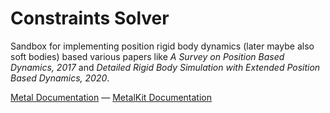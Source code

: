 # Constraints Solver

Sandbox for implementing position rigid body dynamics (later maybe also soft bodies) based various papers like *A Survey on Position Based Dynamics, 2017* and *Detailed Rigid Body Simulation with Extended Position Based Dynamics, 2020*.

[Metal Documentation](https://developer.apple.com/documentation/metal) — [MetalKit Documentation](https://developer.apple.com/documentation/metalkit)

